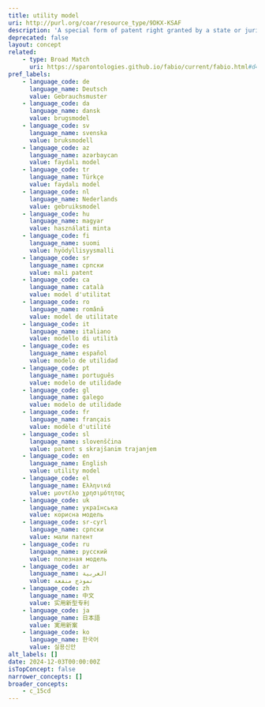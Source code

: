 ```yaml
---
title: utility model
uri: http://purl.org/coar/resource_type/9DKX-KSAF
description: 'A special form of patent right granted by a state or jurisdiction to an inventor or the inventor’s assignee for a fixed period of time. The terms and conditions for granting a utility model are slightly different from those for normal patents (including a shorter term of protection and less stringent patentability requirements). The term can also describe what are known in certain countries as “petty patents,” “short-term patents” or “innovation patents.” [Source: https://www.wipo.int/edocs/pubdocs/en/wipo_pub_943_2018.pdf]'
deprecated: false
layout: concept
related:
    - type: Broad Match
      uri: https://sparontologies.github.io/fabio/current/fabio.html#d4e4175
pref_labels:
    - language_code: de
      language_name: Deutsch
      value: Gebrauchsmuster
    - language_code: da
      language_name: dansk
      value: brugsmodel
    - language_code: sv
      language_name: svenska
      value: bruksmodell
    - language_code: az
      language_name: azərbaycan
      value: faydalı model
    - language_code: tr
      language_name: Türkçe
      value: faydalı model
    - language_code: nl
      language_name: Nederlands
      value: gebruiksmodel
    - language_code: hu
      language_name: magyar
      value: használati minta
    - language_code: fi
      language_name: suomi
      value: hyödyllisyysmalli
    - language_code: sr
      language_name: српски
      value: mali patent
    - language_code: ca
      language_name: català
      value: model d'utilitat
    - language_code: ro
      language_name: română
      value: model de utilitate
    - language_code: it
      language_name: italiano
      value: modello di utilità
    - language_code: es
      language_name: español
      value: modelo de utilidad
    - language_code: pt
      language_name: português
      value: modelo de utilidade
    - language_code: gl
      language_name: galego
      value: modelo de utilidade
    - language_code: fr
      language_name: français
      value: modèle d'utilité
    - language_code: sl
      language_name: slovenščina
      value: patent s skrajšanim trajanjem
    - language_code: en
      language_name: English
      value: utility model
    - language_code: el
      language_name: Ελληνικά
      value: μοντέλο χρησιμότητας
    - language_code: uk
      language_name: українська
      value: корисна модель
    - language_code: sr-cyrl
      language_name: српски
      value: мали патент
    - language_code: ru
      language_name: русский
      value: полезная модель
    - language_code: ar
      language_name: العربية
      value: نموذج منفعة
    - language_code: zh
      language_name: 中文
      value: 实用新型专利
    - language_code: ja
      language_name: 日本語
      value: 実用新案
    - language_code: ko
      language_name: 한국어
      value: 실용신안
alt_labels: []
date: 2024-12-03T00:00:00Z
isTopConcept: false
narrower_concepts: []
broader_concepts:
    - c_15cd
---
```


